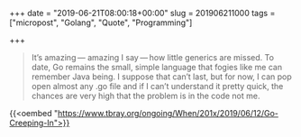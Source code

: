 +++
date = "2019-06-21T08:00:18+00:00"
slug = 201906211000
tags = ["micropost", "Golang", "Quote", "Programming"]

+++
> It’s amazing — amazing I say — how little generics are missed. To date, Go remains the small, simple language that fogies like me can remember Java being. I suppose that can’t last, but for now, I can pop open almost any .go file and if I can’t understand it pretty quick, the chances are very high that the problem is in the code not me.

{{<oembed "https://www.tbray.org/ongoing/When/201x/2019/06/12/Go-Creeping-In">}}